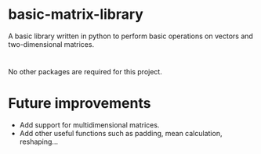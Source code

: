 # basic-matrix-library
A basic library written in python to perform basic operations on vectors and two-dimensional matrices.
#
No other packages are required for this project.

# Future improvements
- Add support for multidimensional matrices.
- Add other useful functions such as padding, mean calculation, reshaping...
